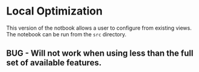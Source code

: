 # Local Optimization
This version of the notbook allows a user to configure from existing views. The notebook can be run from the `src` directory.

## BUG - Will not work when using less than the full set of available features.
